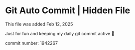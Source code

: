 # Git Auto Commit | Hidden File

This file was added Feb 12, 2025

Just for fun and keeping my daily git commit active 🤪

commit number: 1942267
